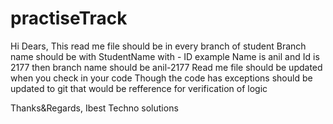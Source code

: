 # practiseTrack
Hi Dears,
    This read me file should be in every branch of student 
    Branch name should be with StudentName with - ID
    example Name is anil and Id is 2177 then branch name should be anil-2177
    Read me file should be updated when you check in your code 
    Though the code has exceptions should be updated to git that would be refference for verification of logic 
    
 
 Thanks&Regards,
 Ibest Techno solutions
